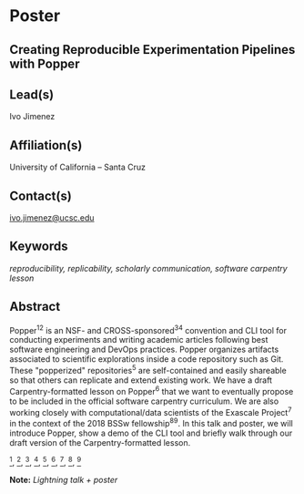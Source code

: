 # Poster

## **Creating Reproducible Experimentation Pipelines with Popper**

## Lead(s)
Ivo Jimenez

## Affiliation(s)
University of California – Santa Cruz

## Contact(s)
ivo.jimenez@ucsc.edu

## Keywords
*reproducibility, replicability, scholarly communication, software carpentry lesson*

## Abstract
Popper<sup>12</sup> is an NSF- and CROSS-sponsored<sup>34</sup> convention and CLI tool for conducting experiments and writing academic articles following best software engineering and DevOps practices. Popper organizes artifacts associated to scientific explorations inside a code repository such as Git. These "popperized" repositories<sup>5</sup> are self-contained and easily shareable so that others can replicate and extend existing work. We have a draft Carpentry-formatted lesson on Popper<sup>6</sup> that we want to eventually propose to be included in the official software carpentry curriculum. We are also working closely with computational/data scientists of the Exascale Project<sup>7</sup> in the context of the 2018 BSSw fellowship<sup>89</sup>. In this talk and poster, we will introduce Popper, show a demo of the CLI tool and briefly walk through our draft version of the Carpentry-formatted lesson.

[<sup>1</sup>](http://falsifiable.us), [<sup>2</sup>](https://github.com/systemslab/popper), [<sup>3</sup>](https://cross.ucsc.edu), [<sup>4</sup>](http://bigweatherweb.org), [<sup>5</sup>](https://github.com/popperized), [<sup>6</sup>](https://ivotron.github.io/popper-lesson/), [<sup>7</sup>](https://www.exascaleproject.org/), [<sup>8</sup>](https://news.ucsc.edu/2018/02/bssw-fellow.html), [<sup>9</sup>](https://bssw.io/blog_posts/introducing-the-2018-bssw-fellows)  

**Note:** *Lightning talk + poster*
